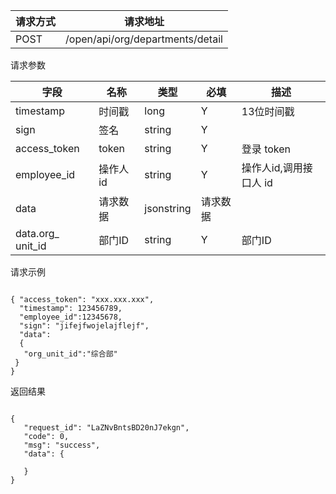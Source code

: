 请求方式|请求地址
----|---
POST|/open/api/org/departments/detail

请求参数
字段|名称|类型|必填|描述
-----|-----|----|----|----
timestamp|时间戳 |long |Y|13位时间戳
sign|签名 |string |Y|
access_token|token | string |Y|登录 token
employee_id| 操作人id|string |Y|操作人id,调用接口人 id
data |请求数据| jsonstring|请求数据
data.org_ unit_id|部门ID |string |Y|部门ID
 
请求示例

```
{ "access_token": "xxx.xxx.xxx",  "timestamp": 123456789,  "employee_id":12345678,  "sign": "jifejfwojelajflejf",  "data":  {   "org_unit_id":"综合部" }
}
```
返回结果
```
{   "request_id": "LaZNvBntsBD20nJ7ekgn",   "code": 0,   "msg": "success",   "data": {           }}
```

